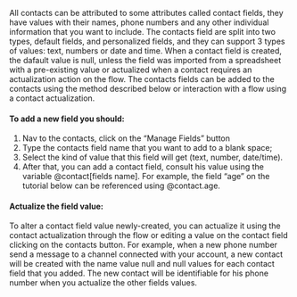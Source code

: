 All contacts can be attributed to some attributes called contact fields, they have values with their names, phone numbers and any other individual information that you want to include. The contacts field are split into two types, default fields, and personalized fields, and they can support 3 types of values: text, numbers or date and time. When a contact field is created, the dafault value is null, unless the field was imported from a spreadsheet with a pre-existing value or actualized when a contact requires an actualization action on the flow. The contacts fields can be added to the contacts using the method described below or interaction with a flow using a contact actualization. 

#### To add a new field you should: ####

1. Nav to the contacts, click on the “Manage Fields” button
2. Type the contacts field name that you want to add to a blank space;
3. Select the kind of value that this field will get (text, number, date/time).
4. After that, you can add a contact field, consult his value using the variable @contact[fields name]. For example, the field “age” on the tutorial below can be referenced using @contact.age.

#### Actualize the field value: ####

To alter a contact field value newly-created, you can actualize it using the contact actualization through the flow or editing a value on the contact field clicking on the contacts button.
For example, when a new phone number send a message to a channel connected with your account, a new contact will be created with the name value null and null values for each contact field that you added. The new contact will be identifiable for his phone number when you actualize the other fields values.
